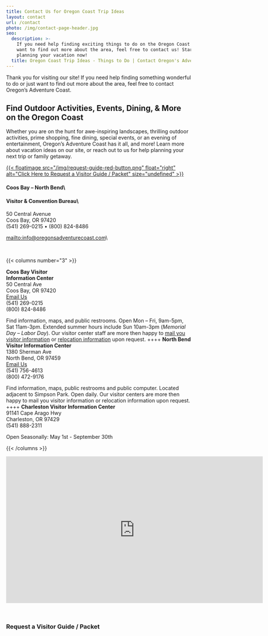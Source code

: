 ```yaml
---
title: Contact Us for Oregon Coast Trip Ideas
layout: contact
url: /contact
photo: /img/contact-page-header.jpg
seo:
  description: >-
    If you need help finding exciting things to do on the Oregon Coast or just
    want to find out more about the area, feel free to contact us! Start
    planning your vacation now!
  title: Oregon Coast Trip Ideas - Things to Do | Contact Oregon's Adventure Coast
---
```

Thank you for visiting our site! If you need help finding something wonderful to do or just want to find out more about the area, feel free to contact Oregon’s Adventure Coast.

## Find Outdoor Activities, Events, Dining, & More on the Oregon Coast

Whether you are on the hunt for awe-inspiring landscapes, thrilling outdoor activities, prime shopping, fine dining, special events, or an evening of entertainment, Oregon’s Adventure Coast has it all, and more! Learn more about vacation ideas on our site, or reach out to us for help planning your next trip or family getaway.

[ {{< floatimage src="/img/request-guide-red-button.png" float="right" alt="Click Here to Request a Visitor Guide / Packet" size="undefined" >}} ](#contactform)

#### Coos Bay – North Bend\

#### Visitor & Convention Bureau\

50 Central Avenue\
Coos Bay, OR 97420\
(541) 269-0215 • (800) 824-8486

<mailto:info@oregonsadventurecoast.com>\

<p>&nbsp;</p>

{{< columns number="3" >}}

**Coos Bay Visitor**\
**Information Center**\
50 Central Ave\
Coos Bay, OR 97420\
[Email Us](mailto:info@oregonsadventurecoast.com)\
(541) 269-0215\
(800) 824-8486

Find information, maps, and public restrooms.
Open Mon – Fri, 9am-5pm, Sat 11am-3pm. Extended summer hours include Sun 10am-3pm (_Memorial Day – Labor Day_). Our visitor center staff are more then happy to [mail you visitor information](#contactform) or [relocation information](/relocation-info-request/#relocationform) upon request.
++++
**North Bend Visitor Information Center**\
1380 Sherman Ave\
North Bend, OR 97459\
[Email Us](mailto:nbinfo@northbendcity.org)\
(541) 756-4613\
(800) 472-9176

Find information, maps, public restrooms and public computer. Located adjacent to Simpson Park. Open daily. Our visitor centers are more then happy to mail you visitor information or relocation information upon request.
++++
**Charleston Visitor Information Center**\
91141 Cape Arago Hwy\
Charleston, OR 97429\
(541) 888-2311

Open Seasonally: May 1st - September 30th

{{< /columns >}}

<iframe src="https://www.google.com/maps/embed?pb=!1m14!1m8!1m3!1d46417.20329304691!2d-124.28108247456056!3d43.35453745830142!3m2!1i1024!2i768!4f13.1!3m3!1m2!1s0x54c38681fb0c3923%3A0x56b689b37557b1ec!2sCoos+Bay+-+North+Bend+Visitor+and+Convention+Bureau!5e0!3m2!1sen!2sus!4v1533261555779" width="700" height="400" frameborder="0" style="border:0" allowfullscreen></iframe>

<a name="contactform"></a>

<p>&nbsp;</p>

### Request a Visitor Guide / Packet

<script type="text/javascript" src="https://form.jotform.com/jsform/83057765788172"></script>

